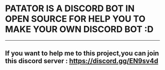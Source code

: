 # PATATOR IS A DISCORD BOT IN OPEN SOURCE FOR HELP YOU TO MAKE YOUR OWN DISCORD BOT :D
---
## If you want to help me to this project,you can join this discord server : https://discord.gg/EN9sv4d
 
